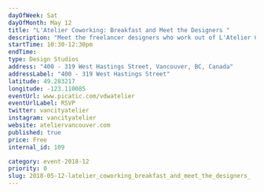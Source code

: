 ```yaml
---
dayOfWeek: Sat
dayOfMonth: May 12
title: "L'Atelier Coworking: Breakfast and Meet the Designers "
description: "Meet the freelancer designers who work out of L'Atelier Coworking and learn about the ins and out of #freelance life. L'Atelier will be providing light breakfast, coffee, and tea. <br> <br> L'Atelier, French for workshop, is a Co-Working space, event space, and networking hub in Gastown for creative entrepreneurs, startups, and freelancers. <br> <br> We provide comfortable, inspiring, and affordable space for individuals and small businesses to realize their projects and connect with a community of likeminded creators."
startTime: 10:30-12:30pm
endTime: 
type: Design Studios
address: "400 - 319 West Hastings Street, Vancouver, BC, Canada"
addressLabel: "400 - 319 West Hastings Street"
latitude: 49.283217
longitude: -123.110085
eventUrl: www.picatic.com/vdwatelier
eventUrlLabel: RSVP
twitter: vancityatelier
instagram: vancityatelier
website: ateliervancouver.com
published: true
price: Free
internal_id: 109

category: event-2018-12
priority: 0
slug: 2018-05-12-latelier_coworking_breakfast_and_meet_the_designers_
---
```

